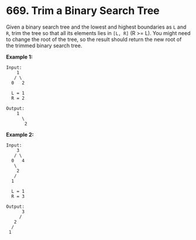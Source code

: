 # 669. Trim a Binary Search Tree

Given a binary search tree and the lowest and highest boundaries as `L` and `R`, trim the tree so that all its elements lies in `[L, R]` (R >= L). You might need to change the root of the tree, so the result should return the new root of the trimmed binary search tree.

**Example 1:**

    Input: 
        1
       / \
      0   2
    
      L = 1
      R = 2
    
    Output: 
        1
          \
           2

**Example 2:**
    
    Input: 
        3
       / \
      0   4
       \
        2
       /
      1
    
      L = 1
      R = 3
    
    Output: 
          3
         / 
       2   
      /
     1
